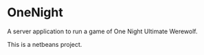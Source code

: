 # OneNight
A server application to run a game of One Night Ultimate Werewolf.

This is a netbeans project.
